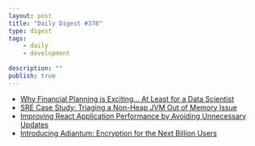 ```yaml
---
layout: post
title: "Daily Digest #378"
type: digest
tags: 
    - daily
    - development
    
description: ""
publish: true
---
```


- [Why Financial Planning is Exciting… At Least for a Data Scientist](https://eng.uber.com/financial-planning-for-data-scientist/)
- [SRE Case Study: Triaging a Non-Heap JVM Out of Memory Issue](https://www.ebayinc.com/stories/blogs/tech/sre-case-study-triage-a-non-heap-jvm-out-of-memory-issue/)
- [Improving React Application Performance by Avoiding Unnecessary Updates](https://itnext.io/improving-react-application-perfomance-by-avoiding-unnecessary-updates-bd96d03dec40)
- [Introducing Adiantum: Encryption for the Next Billion Users](https://security.googleblog.com/2019/02/introducing-adiantum-encryption-for.html)
